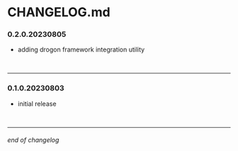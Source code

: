 # CHANGELOG.md

<!--
this is a template and always be on top
### MAJOR.MINOR.PATCH.YYYYMMDD

- foo
- bar:
    - baz

<br>

---
-->

### 0.2.0.20230805

- adding drogon framework integration utility

<br>

---

### 0.1.0.20230803

- initial release

<br>

---

###### end of changelog